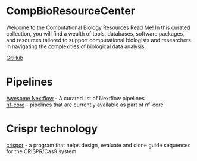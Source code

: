 # CompBioResourceCenter

Welcome to the Computational Biology Resources Read Me! In this curated collection, you will find a wealth of tools, databases, software packages, and resources tailored to support computational biologists and researchers in navigating the complexities of biological data analysis. 


[GitHub](https://github.com)

# Pipelines 
[Awesome Nextflow](https://github.com/nextflow-io/awesome-nextflow) - A curated list of Nextflow pipelines \
[nf-core](https://nf-co.re/pipelines) - pipelines that are currently available as part of nf-core 

# Crispr technology 
[crispor](http://crispor.gi.ucsc.edu) - a program that helps design, evaluate and clone guide sequences for the CRISPR/Cas9 system
